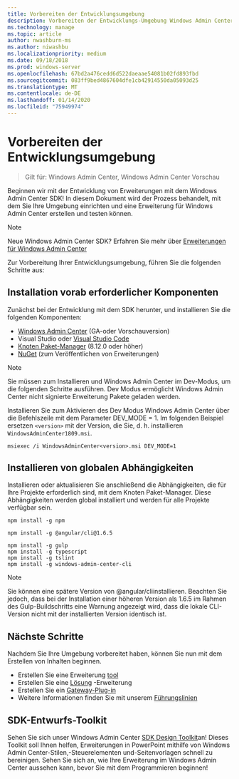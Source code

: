 ```yaml
---
title: Vorbereiten der Entwicklungsumgebung
description: Vorbereiten der Entwicklungs-Umgebung Windows Admin Center SDK (Projekt Honolulu)
ms.technology: manage
ms.topic: article
author: nwashburn-ms
ms.author: niwashbu
ms.localizationpriority: medium
ms.date: 09/18/2018
ms.prod: windows-server
ms.openlocfilehash: 67bd2a476cedd6d522daeaae54081b02fd893fbd
ms.sourcegitcommit: 083ff9bed4867604dfe1cb42914550da05093d25
ms.translationtype: MT
ms.contentlocale: de-DE
ms.lasthandoff: 01/14/2020
ms.locfileid: "75949974"
---
```

# <a name="prepare-your-development-environment"></a>Vorbereiten der Entwicklungsumgebung

>Gilt für: Windows Admin Center, Windows Admin Center Vorschau

Beginnen wir mit der Entwicklung von Erweiterungen mit dem Windows Admin Center SDK!  In diesem Dokument wird der Prozess behandelt, mit dem Sie Ihre Umgebung einrichten und eine Erweiterung für Windows Admin Center erstellen und testen können.

> [!NOTE]
> Neue Windows Admin Center SDK?  Erfahren Sie mehr über [Erweiterungen für Windows Admin Center](extensibility-overview.md)

Zur Vorbereitung Ihrer Entwicklungsumgebung, führen Sie die folgenden Schritte aus:

## <a name="install-prerequisites"></a>Installation vorab erforderlicher Komponenten

Zunächst bei der Entwicklung mit dem SDK herunter, und installieren Sie die folgenden Komponenten:

* [Windows Admin Center](https://aka.ms/WACDownloadPage) (GA-oder Vorschauversion)
* Visual Studio oder [Visual Studio Code](https://code.visualstudio.com)
* [Knoten Paket-Manager](https://npmjs.com/get-npm) (8.12.0 oder höher)
* [NuGet](https://www.nuget.org/downloads) (zum Veröffentlichen von Erweiterungen)

> [!NOTE]
> Sie müssen zum Installieren und Windows Admin Center im Dev-Modus, um die folgenden Schritte ausführen. Dev Modus ermöglicht Windows Admin Center nicht signierte Erweiterung Pakete geladen werden.
>
>  Installieren Sie zum Aktivieren des Dev Modus Windows Admin Center über die Befehlszeile mit dem Parameter DEV_MODE = 1. Im folgenden Beispiel ersetzen ```<version>``` mit der Version, die Sie, d. h. installieren ```WindowsAdminCenter1809.msi```.
>
> ```msiexec /i WindowsAdminCenter<version>.msi DEV_MODE=1```

## <a name="install-global-dependencies"></a>Installieren von globalen Abhängigkeiten

Installieren oder aktualisieren Sie anschließend die Abhängigkeiten, die für Ihre Projekte erforderlich sind, mit dem Knoten Paket-Manager. Diese Abhängigkeiten werden global installiert und werden für alle Projekte verfügbar sein.

```
npm install -g npm

npm install -g @angular/cli@1.6.5

npm install -g gulp
npm install -g typescript
npm install -g tslint
npm install -g windows-admin-center-cli
```

>[!NOTE]
>Sie können eine spätere Version von @angular/cliinstallieren. Beachten Sie jedoch, dass bei der Installation einer höheren Version als 1.6.5 im Rahmen des Gulp-Buildschritts eine Warnung angezeigt wird, dass die lokale CLI-Version nicht mit der installierten Version identisch ist.

## <a name="next-steps"></a>Nächste Schritte

Nachdem Sie Ihre Umgebung vorbereitet haben, können Sie nun mit dem Erstellen von Inhalten beginnen.

- Erstellen Sie eine Erweiterung [tool](develop-tool.md)
- Erstellen Sie eine [Lösung](develop-solution.md) -Erweiterung
- Erstellen Sie ein [Gateway-Plug-in](develop-gateway-plugin.md)
- Weitere Informationen finden Sie mit unserem [Führungslinien](guides.md)

## <a name="sdk-design-toolkit"></a>SDK-Entwurfs-Toolkit

Sehen Sie sich unser Windows Admin Center [SDK Design Toolkit](https://github.com/Microsoft/windows-admin-center-sdk/blob/master/WindowsAdminCenterDesignToolkit.zip)an! Dieses Toolkit soll Ihnen helfen, Erweiterungen in PowerPoint mithilfe von Windows Admin Center-Stilen,-Steuerelementen und-Seitenvorlagen schnell zu bereinigen. Sehen Sie sich an, wie Ihre Erweiterung im Windows Admin Center aussehen kann, bevor Sie mit dem Programmieren beginnen!

